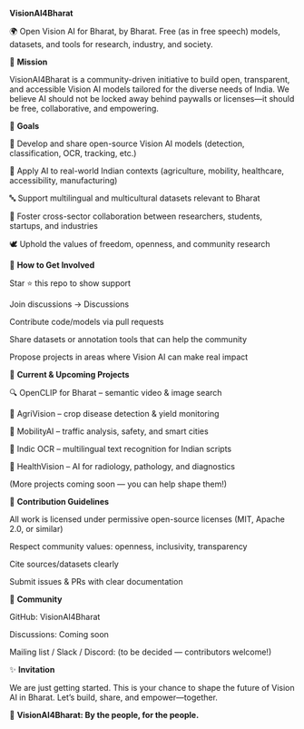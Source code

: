 **VisionAI4Bharat**

🌍 Open Vision AI for Bharat, by Bharat.
Free (as in free speech) models, datasets, and tools for research, industry, and society.

🌟 **Mission**

VisionAI4Bharat is a community-driven initiative to build open, transparent, and accessible Vision AI models tailored for the diverse needs of India.
We believe AI should not be locked away behind paywalls or licenses—it should be free, collaborative, and empowering.

🎯 **Goals**

🧠 Develop and share open-source Vision AI models (detection, classification, OCR, tracking, etc.)

🌾 Apply AI to real-world Indian contexts (agriculture, mobility, healthcare, accessibility, manufacturing)

🔤 Support multilingual and multicultural datasets relevant to Bharat

🤝 Foster cross-sector collaboration between researchers, students, startups, and industries

🕊️ Uphold the values of freedom, openness, and community research

🚀 **How to Get Involved**

Star ⭐ this repo to show support

Join discussions → Discussions

Contribute code/models via pull requests

Share datasets or annotation tools that can help the community

Propose projects in areas where Vision AI can make real impact

📂 **Current & Upcoming Projects**

🔍 OpenCLIP for Bharat – semantic video & image search

🚜 AgriVision – crop disease detection & yield monitoring

🚦 MobilityAI – traffic analysis, safety, and smart cities

📖 Indic OCR – multilingual text recognition for Indian scripts

🏥 HealthVision – AI for radiology, pathology, and diagnostics

(More projects coming soon — you can help shape them!)

🤝 **Contribution Guidelines**

All work is licensed under permissive open-source licenses (MIT, Apache 2.0, or similar)

Respect community values: openness, inclusivity, transparency

Cite sources/datasets clearly

Submit issues & PRs with clear documentation

💬 **Community**

GitHub: VisionAI4Bharat

Discussions: Coming soon

Mailing list / Slack / Discord: (to be decided — contributors welcome!)

✨ **Invitation**

We are just getting started. This is your chance to shape the future of Vision AI in Bharat.
Let’s build, share, and empower—together.

🚀 **VisionAI4Bharat: By the people, for the people.**
